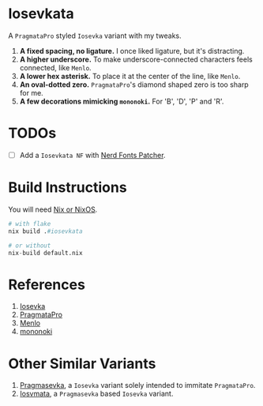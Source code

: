 # Iosevkata

A `PragmataPro` styled `Iosevka` variant with my tweaks.

1. **A fixed spacing, no ligature.** I once liked ligature, but it's distracting.
2. **A higher underscore.** To make underscore-connected characters feels connected, like `Menlo`.
3. **A lower hex asterisk.** To place it at the center of the line, like `Menlo`.
4. **An oval-dotted zero.** `PragmataPro`'s diamond shaped zero is too sharp for me.
5. **A few decorations mimicking `mononoki`.** For 'B', 'D', 'P' and 'R'.

# TODOs

- [ ] Add a `Iosevkata NF` with [Nerd Fonts Patcher](https://github.com/ryanoasis/nerd-fonts#font-patcher).

# Build Instructions

You will need [Nix or NixOS](https://nixos.org/).

```nix
# with flake
nix build .#iosevkata

# or without
nix-build default.nix
```

# References
1. [Iosevka](https://github.com/be5invis/Iosevka)
2. [PragmataPro](https://fsd.it/shop/fonts/pragmatapro/)
3. [Menlo](https://en.wikipedia.org/wiki/Menlo_(typeface))
4. [mononoki](https://github.com/madmalik/mononoki)

# Other Similar Variants

1. [Pragmasevka](https://github.com/shytikov/pragmasevka), a `Iosevka` variant solely intended to immitate `PragmataPro`.
2. [Iosvmata](https://github.com/N-R-K/Iosvmata), a `Pragmasevka` based `Iosevka` variant.
